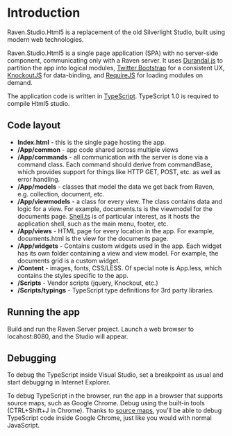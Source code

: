 # Introduction

Raven.Studio.Html5 is a replacement of the old Silverlight Studio, built using modern web technologies.

Raven.Studio.Html5 is a single page application (SPA) with no server-side component, communicating only with a Raven server. It uses <a href="http://durandaljs.com">Durandal.js</a> to partition the app into logical modules, <a href="http://getbootstrap.com">Twitter Bootstrap</a> for a consistent UX, <a href="http://knockoutjs.com">KnockoutJS</a> for data-binding, and <a href="http://requirejs.org">RequireJS</a> for loading modules on demand.

The application code is written in <a href="http://typescriptlang.org">TypeScript</a>. TypeScript 1.0 is required to compile Html5 studio.

## Code layout
-	<b>Index.html</b> - this is the single page hosting the app.
-	<b>/App/common</b> - app code shared across multiple views
-   <b>/App/commands</b> - all communication with the server is done via a command class. Each command should derive from commandBase, which provides support for things like HTTP GET, POST, etc. as well as error handling.
-   <b>/App/models</b> - classes that model the data we get back from Raven, e.g. collection, document, etc.
-	<b>/App/viewmodels</b> - a class for every view. The class contains data and logic for a view. For example, documents.ts is the viewmodel for the documents page. <a href="https://github.com/JudahGabriel/ravendb/blob/Raven.Studio.Html5/Raven.Studio.Html5/App/viewmodels/shell.ts">Shell.ts</a> is of particular interest, as it hosts the application shell, such as the main menu, footer, etc.
-	<b>/App/views</b> - HTML page for every location in the app. For example, documents.html is the view for the documents page.
-	<b>/App/widgets</b> - Contains custom widgets used in the app. Each widget has its own folder containing a view and view model. For example, the documents grid is a custom widget.
-	<b>/Content</b> - images, fonts, CSS/LESS. Of special note is App.less, which contains the styles specific to the app.
-	<b>/Scripts</b> - Vendor scripts (jquery, Knockout, etc.)
-	<b>/Scripts/typings</b> - TypeScript type definitions for 3rd party libraries.

## Running the app
Build and run the Raven.Server project. Launch a web browser to locahost:8080, and the Studio will appear.

## Debugging
To debug the TypeScript inside Visual Studio, set a breakpoint as usual and start debugging in Internet Explorer.

To debug TypeScript in the browser, run the app in a browser that supports source maps, such as Google Chrome. Debug using the built-in tools (CTRL+Shift+J in Chrome). Thanks to <a href="http://www.aaron-powell.com/posts/2012-10-03-typescript-source-maps.html">source maps</a>, you'll be able to debug TypeScript code inside Google Chrome, just like you would with normal JavaScript.
